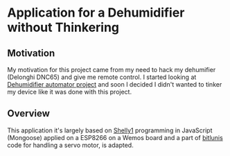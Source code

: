 # Application for a Dehumidifier without Thinkering

## Motivation

My motivation for this project came from my need to hack my dehumifier (Delonghi DNC65) and give me remote control. I started looking at [Dehumidifier automator project](https://hackaday.io/project/20898-dehumidifier-automator#menu-description) and soon I decided I didn't wanted to tinker my device like it was done with this project. 

## Overview

This application it's largely based on [Shelly1](https://github.com/mongoose-os-apps/shelly1) programming in JavaScript (Mongoose) applied on a ESP8266 on a Wemos board and a part of [bitlunis](https://github.com/mongoose-os-apps/smart-washing-machine) code for handling a servo motor, is adapted.
